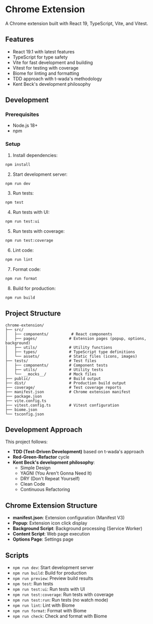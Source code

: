 # Chrome Extension

A Chrome extension built with React 19, TypeScript, Vite, and Vitest.

## Features

- React 19.1 with latest features
- TypeScript for type safety
- Vite for fast development and building
- Vitest for testing with coverage
- Biome for linting and formatting
- TDD approach with t-wada's methodology
- Kent Beck's development philosophy

## Development

### Prerequisites

- Node.js 18+
- npm

### Setup

1. Install dependencies:
```bash
npm install
```

2. Start development server:
```bash
npm run dev
```

3. Run tests:
```bash
npm test
```

4. Run tests with UI:
```bash
npm run test:ui
```

5. Run tests with coverage:
```bash
npm run test:coverage
```

6. Lint code:
```bash
npm run lint
```

7. Format code:
```bash
npm run format
```

8. Build for production:
```bash
npm run build
```

## Project Structure

```
chrome-extension/
├── src/
│   ├── components/          # React components
│   ├── pages/              # Extension pages (popup, options, background)
│   ├── utils/              # Utility functions
│   ├── types/              # TypeScript type definitions
│   └── assets/             # Static files (icons, images)
├── tests/                  # Test files
│   ├── components/         # Component tests
│   ├── utils/              # Utility tests
│   └── __mocks__/          # Mock files
├── public/                 # Build output
├── dist/                   # Production build output
├── coverage/               # Test coverage reports
├── manifest.json           # Chrome extension manifest
├── package.json
├── vite.config.ts
├── vitest.config.ts        # Vitest configuration
├── biome.json
└── tsconfig.json
```

## Development Approach

This project follows:

- **TDD (Test-Driven Development)** based on t-wada's approach
- **Red-Green-Refactor** cycle
- **Kent Beck's development philosophy**:
  - Simple Design
  - YAGNI (You Aren't Gonna Need It)
  - DRY (Don't Repeat Yourself)
  - Clean Code
  - Continuous Refactoring

## Chrome Extension Structure

- **manifest.json**: Extension configuration (Manifest V3)
- **Popup**: Extension icon click display
- **Background Script**: Background processing (Service Worker)
- **Content Script**: Web page execution
- **Options Page**: Settings page

## Scripts

- `npm run dev`: Start development server
- `npm run build`: Build for production
- `npm run preview`: Preview build results
- `npm test`: Run tests
- `npm run test:ui`: Run tests with UI
- `npm run test:coverage`: Run tests with coverage
- `npm run test:run`: Run tests (no watch mode)
- `npm run lint`: Lint with Biome
- `npm run format`: Format with Biome
- `npm run check`: Check and format with Biome 
